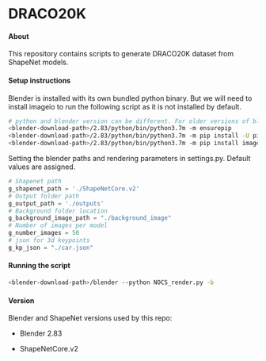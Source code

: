 # DRACO20K

#### About

This repository contains scripts to generate DRACO20K dataset from ShapeNet models. 

#### Setup instructions

Blender is installed with its own bundled python binary. But we will need to install imageio to run the following script as it is not installed by default.

```bash
# python and blender version can be different. For older versions of blender you will have to install pip
<blender-download-path>/2.83/python/bin/python3.7m -m ensurepip
<blender-download-path>/2.83/python/bin/python3.7m -m pip install -U pip
<blender-download-path>/2.83/python/bin/python3.7m -m pip install imageio
```



Setting the blender paths and rendering parameters in settings.py. Default values are assigned.

```python
# Shapenet path
g_shapenet_path = './ShapeNetCore.v2'
# Output folder path
g_output_path = './outputs'
# Background folder location
g_background_image_path = "./background_image"
# Number of images per model
g_number_images = 50
# json for 3d keypoints
g_kp_json = "./car.json"
```





#### Running the script

```bash
<blender-download-path>/blender --python NOCS_render.py -b
```



#### Version 

Blender and ShapeNet versions used by this repo:

- Blender 2.83

- ShapeNetCore.v2

